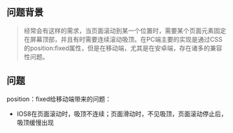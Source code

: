 ## 问题背景
> 经常会有这样的需求，当页面滚动到某一个位置时，需要某个页面元素固定在屏幕顶部，并且有时需要连续滚动吸顶。在PC端主要的实现是通过CSS的position:fixed属性，但是在移动端，尤其是在安卓端，存在诸多的兼容性问题。 

## 问题
position：fixed给移动端带来的问题：

* IOS8在页面滚动时，吸顶不连续；页面滑动时，不见吸顶，页面滚动停止后，吸顶缓慢出现